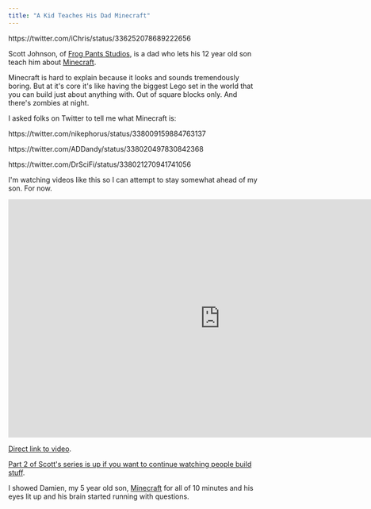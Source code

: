 ```yaml
---
title: "A Kid Teaches His Dad Minecraft"
---
```

<p>https://twitter.com/iChris/status/336252078689222656</p>
<p>Scott Johnson, of <a href="http://frogpants.com">Frog Pants Studios</a>, is a dad who lets his 12 year old son teach him about <a href="http://minecraft.net">Minecraft</a>.</p>
<p>Minecraft is hard to explain because it looks and sounds tremendously boring. But at it's core it's like having the biggest Lego set in the world that you can build just about anything with. Out of square blocks only. And there's zombies at night.</p>
<p>I asked folks on Twitter to tell me what Minecraft is:</p>
<p>https://twitter.com/nikephorus/status/338009159884763137</p>
<p>https://twitter.com/ADDandy/status/338020497830842368</p>
<p>https://twitter.com/DrSciFi/status/338021270941741056</p>
<p>I'm watching videos like this so I can attempt to stay somewhat ahead of my son. For now.</p>
<p><iframe width="853" height="480" src="http://www.youtube.com/embed/K22dZoLadYE" frameborder="0" allowfullscreen></iframe></p>
<p><a href="http://youtu.be/K22dZoLadYE">Direct link to video</a>.</p>
<p><a href="http://www.youtube.com/watch?v=MDGCCuoeRXY">Part 2 of Scott's series is up if you want to continue watching people build stuff</a>.</p>
<p>I showed Damien, my 5 year old son, <a href="http://minecraft.net">Minecraft</a> for all of 10 minutes and his eyes lit up and his brain started running with questions.</p>
